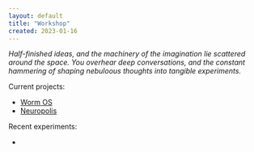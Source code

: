 ```yaml
---
layout: default
title: "Workshop"
created: 2023-01-16
---
```


*Half-finished ideas, and the machinery of the imagination lie scattered around the space. You overhear deep conversations, and the constant hammering of shaping nebuloous thoughts into tangible experiments.*

Current projects:

- [Worm OS](/@/wormos)
- [Neuropolis](/@/neuropolis)

Recent experiments:

- 